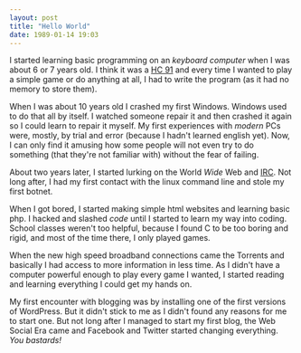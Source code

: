 ```yaml
---
layout: post
title: "Hello World"
date: 1989-01-14 19:03
---
```


I started learning basic programming on an *keyboard computer* when I was about 6 or 7 years old. I think it was a [HC 91](http://www.interface1.net/zx/clones/hc85.html) and every time I wanted to play a simple game or do anything at all, I had to write the program (as it had no memory to store them).

When I was about 10 years old I crashed my first Windows. Windows used to do that all by itself. I watched someone repair it and then crashed it again so I could learn to repair it myself. My first experiences with *modern* PCs were, mostly, by trial and error (because I hadn't learned english yet). Now, I can only find it amusing how some people will not even try to do something (that they're not familiar with) without the fear of failing.

About two years later, I started lurking on the World *Wide* Web and [IRC](http://en.wikipedia.org/wiki/Internet_Relay_Chat). Not long after, I had my first contact with the linux command line and stole my first botnet.

When I got bored, I started making simple html websites and learning basic php. I hacked and slashed *code* until I started to learn my way into coding. School classes weren't too helpful, because I found C to be too boring and rigid, and most of the time there, I only played games.

When the new high speed broadband connections came the Torrents and basically I had access to more information in less time. As I didn't have a computer powerful enough to play every game I wanted, I started reading and learning everything I could get my hands on.

My first encounter with blogging was by installing one of the first versions of WordPress. But it didn't stick to me as I didn't found any reasons for me to start one. But not long after I managed to start my first blog, the Web Social Era came and Facebook and Twitter started changing everything. *You bastards!*